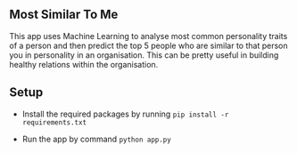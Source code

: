 ## Most Similar To Me

 This app uses Machine Learning to analyse most common personality traits of a person and then predict the top 5 people who are similar to that person you in personality in an organisation. This can be pretty useful in building healthy relations within the organisation. 
## Setup 

- Install the required packages by running  ```pip install -r requirements.txt ```

- Run the app by command ```python app.py```